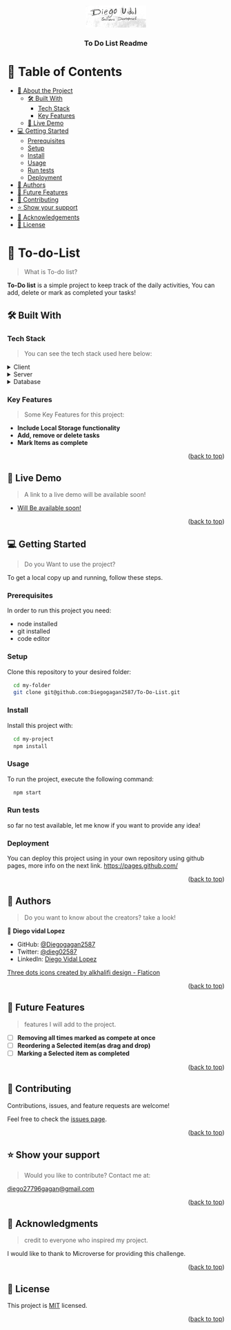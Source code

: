 <a name="readme-top"></a>

<div align="center">
  <img src="mylogo.png" alt="logo" width="140"  height="auto" />
  <br/>

  <h3><b>To Do List Readme</b></h3>

</div>

<!-- TABLE OF CONTENTS -->

# 📗 Table of Contents

- [📖 About the Project](#about-project)
  - [🛠 Built With](#built-with)
    - [Tech Stack](#tech-stack)
    - [Key Features](#key-features)
  - [🚀 Live Demo](#live-demo)
- [💻 Getting Started](#getting-started)
  - [Prerequisites](#prerequisites)
  - [Setup](#setup)
  - [Install](#install)
  - [Usage](#usage)
  - [Run tests](#run-tests)
  - [Deployment](#deployment)
- [👥 Authors](#authors)
- [🔭 Future Features](#future-features)
- [🤝 Contributing](#contributing)
- [⭐️ Show your support](#support)
- [🙏 Acknowledgements](#acknowledgements)
- [📝 License](#license)

<!-- PROJECT DESCRIPTION -->

# 📖 To-do-List <a name="about-project"></a>

> What is To-do list?

**To-Do list** is a simple project to keep track of the daily activities, You can add, delete or mark as completed your tasks!

## 🛠 Built With <a name="built-with"></a>

### Tech Stack <a name="tech-stack"></a>

> You can see the tech stack used here below:

<details>
  <summary>Client</summary>
  <ul>
    <li><a href="https://developer.mozilla.org/es/docs/Web/HTML">HTML</a></li>
    <li><a href="https://developer.mozilla.org/es/docs/Web/CSS">CSS</a></li>
    <li><a href="https://developer.mozilla.org/es/docs/Web/JavaScript">JavaScript</a></li>
  </ul>
</details>

<details>
  <summary>Server</summary>
  <ul>
    <li><a href="https://pages.github.com/">GitHub Pages</a></li>
  </ul>
</details>

<details>
<summary>Database</summary>
  <ul>
    <li><a href="#">Not Applicable</a></li>
  </ul>
</details>

<!-- Features -->

### Key Features <a name="key-features"></a>

> Some Key Features for this project:

- **Include Local Storage functionality**
- **Add, remove or delete tasks**
- **Mark Items as complete**

<p align="right">(<a href="#readme-top">back to top</a>)</p>

<!-- LIVE DEMO -->

## 🚀 Live Demo <a name="live-demo"></a>

> A link to a live demo will be available soon!

- [Will Be available soon!](https://google.com)

<p align="right">(<a href="#readme-top">back to top</a>)</p>

<!-- GETTING STARTED -->

## 💻 Getting Started <a name="getting-started"></a>

> Do you Want to use the project?

To get a local copy up and running, follow these steps.

### Prerequisites

In order to run this project you need:
- node installed
- git installed
- code editor

<!--
Example command:

```sh
 gem install rails
```
 -->

### Setup

Clone this repository to your desired folder:

```sh
  cd my-folder
  git clone git@github.com:Diegogagan2587/To-Do-List.git
```


### Install

Install this project with:

```sh
  cd my-project
  npm install
```


### Usage

To run the project, execute the following command:

```sh
  npm start
```
### Run tests

so far no test available, let me know if you want to provide any idea!

### Deployment

You can deploy this project using in your own repository using github pages,
more info on the next link.
https://pages.github.com/
<p align="right">(<a href="#readme-top">back to top</a>)</p>

<!-- AUTHORS -->

## 👥 Authors <a name="authors"></a>

> Do you want to know about the creators? take a look!

👤 **Diego vidal Lopez**

- GitHub: [@Diegogagan2587](https://github.com/Diegogagan2587)
- Twitter: [@dieg02587](https://twitter.com/dieg02587)
- LinkedIn: [Diego Vidal Lopez](https://www.linkedin.com/in/diego-vidal2587/?locale=en_US)

<a href="https://www.flaticon.com/free-icons/three-dots" title="three dots icons">Three dots icons created by alkhalifi design - Flaticon</a>

<p align="right">(<a href="#readme-top">back to top</a>)</p>

<!-- FUTURE FEATURES -->

## 🔭 Future Features <a name="future-features"></a>

> features I will add to the project.

- [ ] **Removing all times marked as compete at once**
- [ ] **Reordering a Selected item(as drag and drop)**
- [ ] **Marking a Selected item as completed**

<p align="right">(<a href="#readme-top">back to top</a>)</p>

<!-- CONTRIBUTING -->

## 🤝 Contributing <a name="contributing"></a>

Contributions, issues, and feature requests are welcome!

Feel free to check the [issues page](https://github.com/Diegogagan2587/To-Do-List/issues/2).

<p align="right">(<a href="#readme-top">back to top</a>)</p>

<!-- SUPPORT -->

## ⭐️ Show your support <a name="support"></a>

> Would you like to contribute? Contact me at:

diego27796gagan@gmail.com

<p align="right">(<a href="#readme-top">back to top</a>)</p>

<!-- ACKNOWLEDGEMENTS -->

## 🙏 Acknowledgments <a name="acknowledgements"></a>

> credit to everyone who inspired my project.

I would like to thank to Microverse for providing this challenge.


<p align="right">(<a href="#readme-top">back to top</a>)</p>

<!-- LICENSE -->

## 📝 License <a name="license"></a>

This project is [MIT](./LICENSE) licensed.

<p align="right">(<a href="#readme-top">back to top</a>)</p>